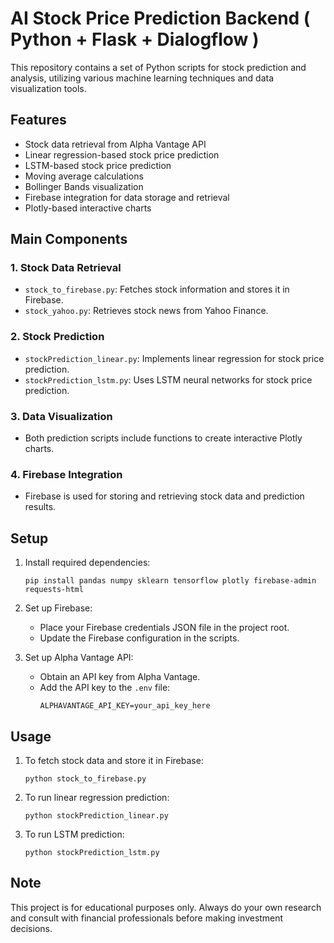 # AI Stock Price Prediction Backend ( Python + Flask + Dialogflow )

This repository contains a set of Python scripts for stock prediction and analysis, utilizing various machine learning techniques and data visualization tools.

## Features

- Stock data retrieval from Alpha Vantage API
- Linear regression-based stock price prediction
- LSTM-based stock price prediction
- Moving average calculations
- Bollinger Bands visualization
- Firebase integration for data storage and retrieval
- Plotly-based interactive charts

## Main Components

### 1. Stock Data Retrieval

- `stock_to_firebase.py`: Fetches stock information and stores it in Firebase.
- `stock_yahoo.py`: Retrieves stock news from Yahoo Finance.

### 2. Stock Prediction

- `stockPrediction_linear.py`: Implements linear regression for stock price prediction.
- `stockPrediction_lstm.py`: Uses LSTM neural networks for stock price prediction.

### 3. Data Visualization

- Both prediction scripts include functions to create interactive Plotly charts.

### 4. Firebase Integration

- Firebase is used for storing and retrieving stock data and prediction results.

## Setup

1. Install required dependencies:

   ```
   pip install pandas numpy sklearn tensorflow plotly firebase-admin requests-html
   ```

2. Set up Firebase:

   - Place your Firebase credentials JSON file in the project root.
   - Update the Firebase configuration in the scripts.

3. Set up Alpha Vantage API:
   - Obtain an API key from Alpha Vantage.
   - Add the API key to the `.env` file:
     ```
     ALPHAVANTAGE_API_KEY=your_api_key_here
     ```

## Usage

1. To fetch stock data and store it in Firebase:

   ```
   python stock_to_firebase.py
   ```

2. To run linear regression prediction:

   ```
   python stockPrediction_linear.py
   ```

3. To run LSTM prediction:
   ```
   python stockPrediction_lstm.py
   ```

## Note

This project is for educational purposes only. Always do your own research and consult with financial professionals before making investment decisions.
